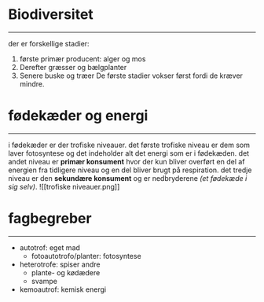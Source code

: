# Biodiversitet
---
der er forskellige stadier:
1. første primær producent: alger og mos
2. Derefter græsser og bælgplanter
3. Senere buske og træer
De første stadier vokser først fordi de kræver mindre.
# fødekæder og energi
---
i fødekæder er der trofiske niveauer. det første trofiske niveau er dem som laver fotosyntese og det indeholder alt det energi som er i fødekæden. det andet niveau er **primær konsument** hvor der kun bliver overført en del af energien fra tidligere niveau og en del bliver brugt på respiration. det tredje niveau er den **sekundære konsument** og er nedbryderene *(et fødekæde i sig selv)*.
![[trofiske niveauer.png]]
# fagbegreber
---
* autotrof: eget mad
	* fotoautotrofo/planter: fotosyntese
* heterotrofe: spiser andre
	* plante- og kødædere
	* svampe
* kemoautrof: kemisk energi